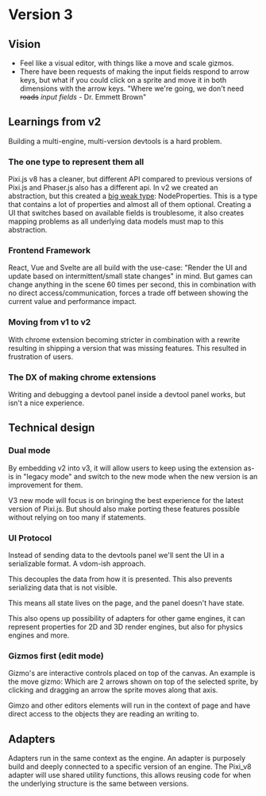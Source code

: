 # Version 3

## Vision

- Feel like a visual editor, with things like a move and scale gizmos.
- There have been requests of making the input fields respond to arrow keys, but what if you could click on a sprite and move it in both dimensions with the arrow keys.
  "Where we're going, we don't need ~~roads~~ _input fields_ - Dr. Emmett Brown"

## Learnings from v2

Building a multi-engine, multi-version devtools is a hard problem.

### The one type to represent them all

Pixi.js v8 has a cleaner, but different API compared to previous versions of Pixi.js and Phaser.js also has a different api.
In v2 we created an abstraction, but this created a [big weak type](https://en.wikipedia.org/wiki/God_object): NodeProperties.
This is a type that contains a lot of properties and almost all of them optional.
Creating a UI that switches based on available fields is troublesome, it also creates mapping problems as all underlying data models must map to this abstraction.

### Frontend Framework

React, Vue and Svelte are all build with the use-case: "Render the UI and update based on intermittent/small state changes" in mind.
But games can change anything in the scene 60 times per second, this in combination with no direct access/communication, forces a trade off between showing the current value and performance impact.

### Moving from v1 to v2

With chrome extension becoming stricter in combination with a rewrite resulting in shipping a version that was missing features.
This resulted in frustration of users.

### The DX of making chrome extensions

Writing and debugging a devtool panel inside a devtool panel works, but isn't a nice experience.

## Technical design

### Dual mode

By embedding v2 into v3, it will allow users to keep using the extension as-is in "legacy mode" and switch to the new mode when the new version is an improvement for them.

V3 new mode will focus is on bringing the best experience for the latest version of Pixi.js.
But should also make porting these features possible without relying on too many if statements.

### UI Protocol

Instead of sending data to the devtools panel we'll sent the UI in a serializable format. A vdom-ish approach.

This decouples the data from how it is presented.
This also prevents serializing data that is not visible.

This means all state lives on the page, and the panel doesn't have state.

This also opens up possibility of adapters for other game engines, it can represent properties for 2D and 3D render engines, but also for physics engines and more.

### Gizmos first (edit mode)

Gizmo's are interactive controls placed on top of the canvas.
An example is the move gizmo: Which are 2 arrows shown on top of the selected sprite, by clicking and dragging an arrow the sprite moves along that axis.

Gimzo and other editors elements will run in the context of page and have direct access to the objects they are reading an writing to.

## Adapters

Adapters run in the same context as the engine.
An adapter is purposely build and deeply connected to a specific version of an engine.
The Pixi_v8 adapter will use shared utility functions, this allows reusing code for when the underlying structure is the same between versions.
